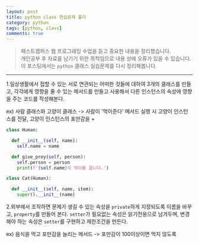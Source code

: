 ```yaml
---
layout: post
title: python class 연습문제 풀이
category: python
tags: [python, class]
comments: true
---
```


> 패스트캠퍼스 웹 프로그래밍 수업을 듣고 중요한 내용을 정리했습니다.     
개인공부 후 자료를 남기기 위한 목적임으로 내용 상에 오류가 있을 수 있습니다.      
> 이 포스팅에서는 `python` 클래스 실습문제를 다시 정리해봅니다.

<hr>

1.일상생활에서 접할 수 있는 서로 연관되는 어떠한 것들에 대하여 3개의 클래스를 만들고, 각각에게 영향을 줄 수 있는 메서드를 만들고 사용해서 다른 인스턴스의 속성에 영향을 주는 코드를 작성해본다.

ex) 사람 클래스와 고양이 클래스 -> 사람이 '먹이준다' 메서드 실행 시 고양이 인스턴스를 전달, 고양이 인스턴스의 포만감을 +


```python
class Human:

  def __init__(self, name):
    self.name = name

  def give_prey(self, person):
    self.person = person
    print(f'{self.name}이 먹이를 줍니다.')

class Cat(Human):

  def __init__(self, name, item):
    super().__init__(name)

```

2.외부에서 조작하면 문제가 생길 수 있는 속성을 `private`하게 지정되도록 이름을 바꾸고, `property`를 만들어 본다. `setter`가 필요없는 속성은 읽기전용으로 남겨두며, 변경해야 하는 속성은 `setter`를 구현하고 제한조건을 만든다.

ex) 음식을 먹고 포만감을 늘리는 메서드 -> 포만감이 100이상이면 먹지 않도록
